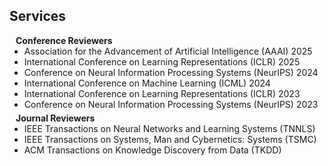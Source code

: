 ## Services

<h4 style="margin:0 10px 0;">Conference Reviewers</h4>

<ul style="margin:0 0 5px;">
  <li><autocolor>Association for the Advancement of Artificial Intelligence (AAAI) 2025</autocolor></li>
  <li><autocolor>International Conference on Learning Representations (ICLR) 2025</autocolor></li>
  <li><autocolor>Conference on Neural Information Processing Systems (NeurIPS) 2024</autocolor></li>
  <li><autocolor>International Conference on Machine Learning (ICML) 2024</autocolor></li>
  <li><autocolor>International Conference on Learning Representations (ICLR) 2023</autocolor></li>
  <li><autocolor>Conference on Neural Information Processing Systems (NeurIPS) 2023</autocolor></li>
</ul>

<h4 style="margin:0 10px 0;">Journal Reviewers</h4>

<ul style="margin:0 0 5px;">
  <li><autocolor>IEEE Transactions on Neural Networks and Learning Systems (TNNLS)</autocolor></li>
  <li><autocolor>IEEE Transactions on Systems, Man and Cybernetics: Systems (TSMC) </autocolor></li>
  <li><autocolor>ACM Transactions on Knowledge Discovery from Data (TKDD)</autocolor></li>
</ul>
